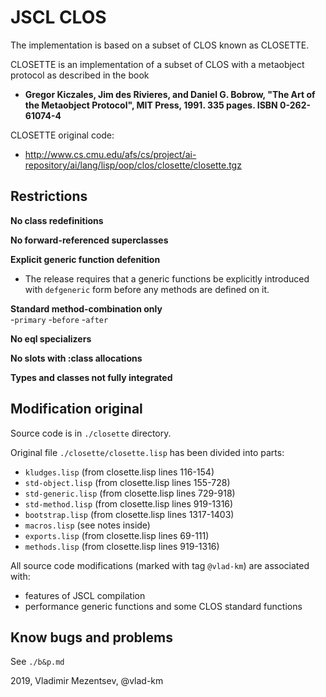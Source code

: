 # JSCL CLOS  

The implementation is based on a subset of CLOS known as CLOSETTE. 

CLOSETTE is an implementation of a subset of CLOS with a metaobject protocol as described in the book
- **Gregor Kiczales, Jim des Rivieres, and Daniel G. Bobrow, "The
   Art of the Metaobject Protocol", MIT Press, 1991. 335 pages.
   ISBN 0-262-61074-4**

CLOSETTE original code:
-  http://www.cs.cmu.edu/afs/cs/project/ai-repository/ai/lang/lisp/oop/clos/closette/closette.tgz


## Restrictions

**No class redefinitions**

**No forward-referenced superclasses**

**Explicit generic function defenition** 
- The release requires that a generic functions be explicitly introduced with `defgeneric` form before any methods are defined on it.

**Standard method-combination only**  
-`primary` 
-`before` 
-`after` 

**No eql specializers**

**No slots with :class allocations**

**Types and classes not fully integrated** 

## Modification original

Source code is in `./closette` directory.

Original file `./closette/closette.lisp` has been divided into parts:
- `kludges.lisp` (from closette.lisp lines 116-154)
- `std-object.lisp` (from closette.lisp lines 155-728)
- `std-generic.lisp` (from closette.lisp lines 729-918)
- `std-method.lisp` (from closette.lisp lines 919-1316)
- `bootstrap.lisp` (from closette.lisp lines 1317-1403)
- `macros.lisp` (see notes inside)
- `exports.lisp` (from closette.lisp lines 69-111)
- `methods.lisp` (from closette.lisp lines 919-1316)

All source code modifications (marked with tag `@vlad-km`) are associated with:
- features of JSCL compilation
- performance generic functions and some CLOS standard functions

## Know bugs and problems

See `./b&p.md`




2019, Vladimir Mezentsev, @vlad-km
 
